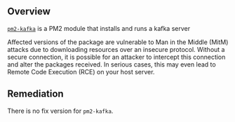 ## Overview
[`pm2-kafka`](https://www.npmjs.com/package/pm2-kafka) is a PM2 module that installs and runs a kafka server

Affected versions of the package are vulnerable to Man in the Middle (MitM) attacks due to downloading resources over an insecure protocol. Without a secure connection, it is possible for an attacker to intercept this connection and alter the packages received. In serious cases, this may even lead to Remote Code Execution (RCE) on your host server.

## Remediation
There is no fix version for `pm2-kafka`.
